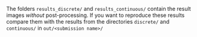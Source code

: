 The folders `results_discrete/` and `results_continuous/` contain the result images *without* post-processing.
If you want to reproduce these results compare them with the results from the directories `discrete/` and `continuous/` in `out/<submission name>/` 
